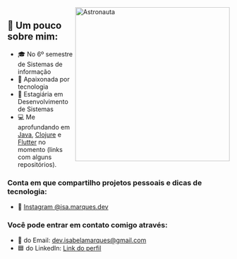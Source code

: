 
<img src="https://user-images.githubusercontent.com/61291155/105898723-8acab280-5ff8-11eb-86f8-571208c41457.png" width="350px" align="right" alt="Astronauta">

## 🔎 Um pouco sobre mim:

- 🎓 No 6º semestre de Sistemas de informação
- 💙 Apaixonada por tecnologia
- 💼 Estagiária em Desenvolvimento de Sistemas
- 💻 Me aprofundando em <a href="https://github.com/IsabelaMarques07/sprint-22">Java</a>, <a href="https://github.com/IsabelaMarques07/formacao-clojure">Clojure</a> e <a href="https://github.com/IsabelaMarques07/app-financas-flutter">Flutter</a> no momento (links com alguns repositórios).

### Conta em que compartilho projetos pessoais e dicas de tecnologia:
- 📱 <a href="https://www.instagram.com/isa.marques.dev/"> Instagram @isa.marques.dev</a>

### Você pode entrar em contato comigo através: 
- 📧 do Email: dev.isabelamarques@gmail.com
- 🟦 do LinkedIn: [Link do perfil ](https://www.linkedin.com/in/isabelamarques07/) <br>
